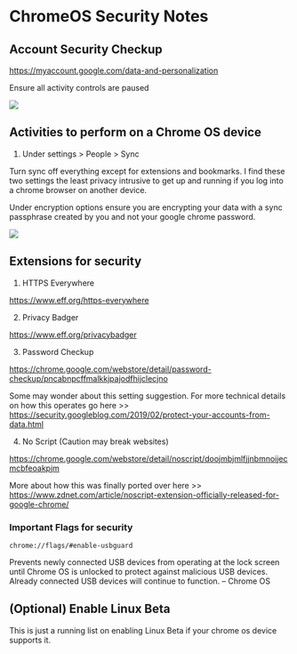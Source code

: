 # ChromeOS Security Notes

## Account Security Checkup

https://myaccount.google.com/data-and-personalization

Ensure all activity controls are paused

![](https://github.com/rootsecdev/ChromeOS/blob/master/Screenshots/Screenshot%202019-06-29%20at%207.37.29%20AM.png)

## Activities to perform on a Chrome OS device

1. Under settings > People > Sync

Turn sync off everything except for extensions and bookmarks. I find these two settings the least privacy intrusive to get up and running if you log into a chrome browser on another device.

Under encryption options ensure you are encrypting your data with a sync passphrase created by you and not your google chrome password. 

![](https://github.com/rootsecdev/ChromeOS/blob/master/Screenshots/Screenshot%202019-06-29%20at%207.46.47%20AM.png)

## Extensions for security

1. HTTPS Everywhere

https://www.eff.org/https-everywhere

2. Privacy Badger

https://www.eff.org/privacybadger

3. Password Checkup

https://chrome.google.com/webstore/detail/password-checkup/pncabnpcffmalkkjpajodfhijclecjno

Some may wonder about this setting suggestion. For more technical details on how this operates go here >> https://security.googleblog.com/2019/02/protect-your-accounts-from-data.html

4. No Script (Caution may break websites)

https://chrome.google.com/webstore/detail/noscript/doojmbjmlfjjnbmnoijecmcbfeoakpjm

More about how this was finally ported over here >> https://www.zdnet.com/article/noscript-extension-officially-released-for-google-chrome/



### Important Flags for security

```
chrome://flags/#enable-usbguard
```
Prevents newly connected USB devices from operating at the lock screen until Chrome OS is unlocked to protect against malicious USB devices. Already connected USB devices will continue to function. – Chrome OS

## (Optional) Enable Linux Beta

This is just a running list on enabling Linux Beta if your chrome os device supports it. 
